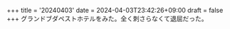+++
title = '20240403'
date = 2024-04-03T23:42:26+09:00
draft = false
+++
グランドブダペストホテルをみた。全く刺さらなくて退屈だった。